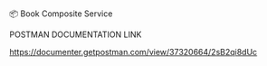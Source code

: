 📦 Book Composite Service

POSTMAN DOCUMENTATION LINK

https://documenter.getpostman.com/view/37320664/2sB2qi8dUc
